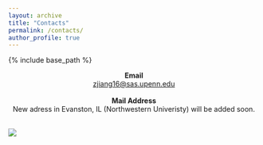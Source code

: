 ```yaml
---
layout: archive
title: "Contacts"
permalink: /contacts/
author_profile: true
---
```


{% include base_path %}

<center><b>Email</b></center>

<center><u> zjiang16@sas.upenn.edu</u></center>

<br/>

<center><b>Mail Address</b></center>

<center>New adress in Evanston, IL (Northwestern Univeristy) will be added soon.</center> 

<br/>

![]({{site.baseurl}}/images/Chicago.jpeg)


